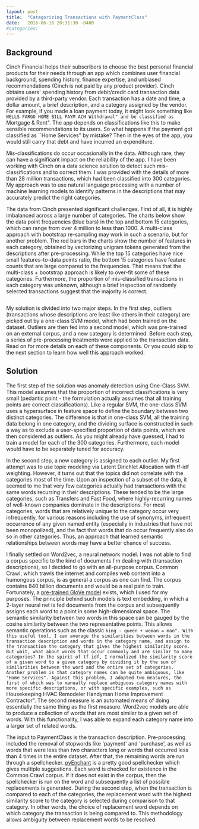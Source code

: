 ```yaml
---
layout: post
title:  "Categorizing Transactions with PaymentClass"
date:   2016-06-16 20:31:30 -0400
#categories: 
---
```


<h2>Background</h2>

Cinch Financial helps their subscribers to choose the best personal financial products for their needs through an app which combines user financial background, spending history, finance expertise, and unbiased recommendations (Cinch is not paid by any product provider).
Cinch obtains users' spending history from debit/credit card transaction data provided by a third-party vendor. Each transaction has a date and time, a dollar amount, a brief description, and a category assigned by the vendor. For example, if you made a loan payment today, it might look something like ``WELLS FARGO HOME BILL PAYM ACH Withdrawal" and be classified as ``Mortgage & Rent". The app depends on classifications like this to make sensible recommendations to its users. So what happens if the payment got classified as ``Home Services" by mistake? Then in the eyes of the app, you would still carry that debt and have incurred an expenditure. 

Mis-classifications do occur occasionally in the data. Although rare, they can have a significant impact on the reliability of the app. I have been working with Cinch on a data science solution to detect such mis-classifications and to correct them. I was provided with the details of more than 28 million transactions, which had been classified into 300 categories. My approach was to use natural language processing with a number of machine learning models to identify patterns in the descriptions that may accurately predict the right categories.

The data from Cinch presented significant challenges. First of all, it is highly imbalanced across a large number of categories. The charts below show the data point frequencies (blue bars) in the top and bottom 15 categories, which can range from over 4 million to less than 1000. A multi-class approach with bootstrap re-sampling may work in such a scenario, but for another problem. The red bars in the charts show the number of features in each category, obtained by vectorizing unigram tokens generated from the descriptions after pre-processing. While the top 15 categories have nice small features-to-data points ratio, the bottom 15 categories have feature counts that are large compared to the frequencies. That means that the multi-class + bootstrap approach is likely to over-fit some of these categories. Furthermore, the proportion of mis-classified transactions in each category was unknown, although a brief inspection of randomly selected transactions suggest that the majority is correct.

<img src=""><img src="">

My solution is divided into two major steps. In the first step, outliers (transactions whose descriptions are least like others in their category) are picked out by a one-class SVM model, which had been trained on the dataset. Outliers are then fed into a second model, which was pre-trained on an external corpus, and a new category is determined. Before each step, a series of pre-processing treatments were applied to the transaction data. Read on for more details on each of these components. Or you could skip to the next section to learn how well this approach worked.

<h2>Solution</h2>

The first step of the solution was anomaly detection using One-Class SVM. This model assumes that the proportion of incorrect classifications is very small (pedantic point - the formulation actually assumes that all training points are correct classifications). Like a regular SVM, the one-class SVM uses a hypersurface in feature space to define the boundary between two distinct categories. The difference is that in one-class SVM, all the training data belong in one category, and the dividing surface is constructed in such a way as to exclude a user-specified proportion of data points, which are then considered as outliers. As you might already have guessed, I had to train a model for each of the 300 categories. Furthermore, each model would have to be separately tuned for accuracy.

In the second step, a new category is assigned to each outlier. My first attempt was to use topic modeling via Latent Dirichlet Allocation with tf-idf weighting. However, it turns out that the topics did not correlate with the categories most of the time. Upon an inspection of a subset of the data, it seemed to me that very few categories actually had transactions with the same words recurring in their descriptions. These tended to be the large categories, such as Transfers and Fast Food, where highly-recurring names of well-known companies dominate in the descriptions. For most categories, words that are relatively unique to the category occur very infrequently, for various reasons including the use of synonyms, infrequent occurrence of any given named entity (especially in industries that have not been monopolized), and the fact that words that do occur frequently also do so in other categories. Thus, an approach that learned semantic relationships between words may have a better chance of success.

I finally settled on Word2vec, a neural network model. I was not able to find a corpus specific to the kind of documents I'm dealing with (transaction descriptions), so I decided to go with an all-purpose corpus. Common Crawl, which trawls the internet and compiles web content into a humongous corpus, is as general a corpus as one can find. The corpus contains 840 billion documents and would be a real pain to train. Fortunately, a <a href="http://nlp.stanford.edu/projects/glove/">pre-trained GloVe model</a> exists, which I used for my purposes. The principle behind such models is text embedding, in which a 2-layer neural net is fed documents from the corpus and subsequently assigns each word to a point in some high-dimensional space. The semantic similarity between two words in this space can be gauged by the cosine similarity between the two representative points. This allows semantic operations such as the classic ``king - queen + woman = man". With this useful tool, I can average the similarities between words in the transaction description and words in the category name, and assign to the transaction the category that gives the highest similarity score. But wait, what about words that occur commonly and are similar to many categories? In the spirit of tf-idf, I normalized the similarity score of a given word to a given category by dividing it by the sum of similarities between the word and the entire set of categories. Another problem is that category names can be quite ambiguous, like "Home Services". Against this problem, I adopted two measures, the first of which was to manually replace ambiguous category names with more specific descriptions, or with specific examples, such as ``Housekeeping HVAC Remodeler Handyman Home Improvement Contractor". The second measure is an automated means of doing essentially the same thing as the first measure. Word2vec models are able to produce a collection of words that are most similar to a given set of words. With this functionality, I was able to expand each category name into a larger set of related words.

The input to PaymentClass is the transaction description. Pre-processing included the removal of stopwords like 'payment' and 'purchase', as well as words that were less than two characters long or words that occurred less than 4 times in the entire dataset. After that, the remaining words are run through a spellchecker. <a href="http://pythonhosted.org/pyenchant/">pyEnchant</a> is a pretty good spellchecker which gives multiple suggestions. Each word is checked for existence in the Common Crawl corpus. If it does not exist in the corpus, then the spellchecker is run on the word and subsequently a list of possible replacements is generated. During the second step, when the transaction is compared to each of the categories, the replacement word with the highest similarity score to the category is selected during comparison to that category. In other words, the choice of replacement word depends on which category the transaction is being compared to. This methodology allows ambiguity between replacement words to be resolved. 


 

